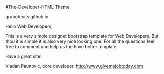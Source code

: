 #The-Developer-HTML-Theme

grubobeats.github.io

Hello Web Developers,

This is a very simple designet bootstrap template for Web Developers. But thou it is simple it is also very nice looking one.
For all the questions feel free to comment and help us the have better template.

Have a great site!

Vladan Paunovic, core developer.
http://www.givemejobtoday.com